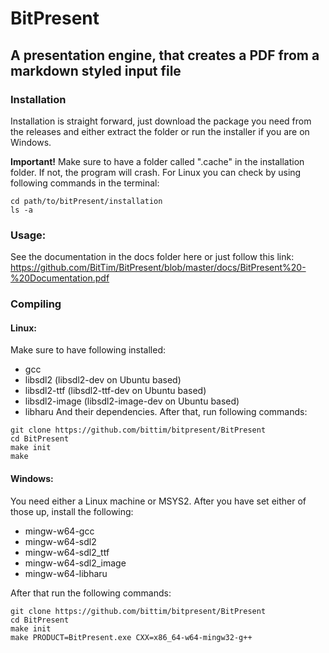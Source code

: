 # BitPresent
## A presentation engine, that creates a PDF from a markdown styled input file

### Installation
Installation is straight forward, just download the package you need from the releases and either extract the folder or run the installer if you are on Windows.

**Important!** Make sure to have a folder called ".cache" in the installation folder. If not, the program will crash. For Linux you can check by using following commands in the terminal:
```
cd path/to/bitPresent/installation
ls -a
```

### Usage:
See the documentation in the docs folder here or just follow this link:
https://github.com/BitTim/BitPresent/blob/master/docs/BitPresent%20-%20Documentation.pdf

### Compiling
#### Linux:
Make sure to have following installed:
* gcc
* libsdl2 (libsdl2-dev on Ubuntu based)
* libsdl2-ttf (libsdl2-ttf-dev on Ubuntu based)
* libsdl2-image (libsdl2-image-dev on Ubuntu based)
* libharu
And their dependencies. After that, run following commands:

```
git clone https://github.com/bittim/bitpresent/BitPresent
cd BitPresent
make init
make
```

#### Windows:
You need either a Linux machine or MSYS2.
After you have set either of those up, install the following:
* mingw-w64-gcc
* mingw-w64-sdl2
* mingw-w64-sdl2_ttf
* mingw-w64-sdl2_image
* mingw-w64-libharu

After that run the following commands:
```
git clone https://github.com/bittim/bitpresent/BitPresent
cd BitPresent
make init
make PRODUCT=BitPresent.exe CXX=x86_64-w64-mingw32-g++
```
